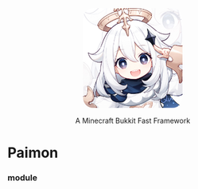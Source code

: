 <div align="center" style="margin-top: 128px">
    <img src="paimon.jpg" width="200" height="200" style="border-radius: 20px">
    <p>A Minecraft Bukkit Fast Framework</p>
</div>

# Paimon

### module
